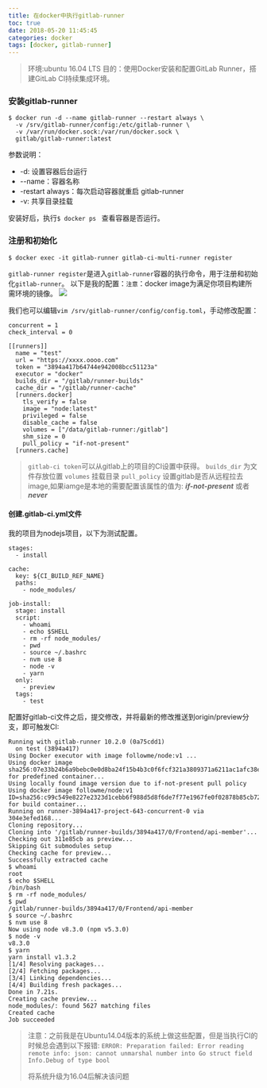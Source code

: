 ```yaml
---
title: 在docker中执行gitlab-runner
toc: true
date: 2018-05-20 11:45:45
categories: docker
tags: [docker, gitlab-runner]
---
```


> 环境:ubuntu 16.04 LTS
> 目的：使用Docker安装和配置GitLab Runner，搭建GitLab CI持续集成环境。

### 安装gitlab-runner

```
$ docker run -d --name gitlab-runner --restart always \
  -v /srv/gitlab-runner/config:/etc/gitlab-runner \
  -v /var/run/docker.sock:/var/run/docker.sock \
  gitlab/gitlab-runner:latest
```

参数说明：

* -d: 设置容器后台运行
* --name：容器名称
* -restart always：每次启动容器就重启 gitlab-runner
* -v: 共享目录挂载

安装好后，执行``$ docker ps `` 查看容器是否运行。

### 注册和初始化

```
$ docker exec -it gitlab-runner gitlab-ci-multi-runner register
```
``gitlab-runner register``是进入``gitlab-runner``容器的执行命令，用于注册和初始化``gitlab-runner``。
以下是我的配置：``注意``：docker image为满足你项目构建所需环境的镜像。
![](/../images/gitlab-runner.png)

我们也可以编辑``vim /srv/gitlab-runner/config/config.toml``，手动修改配置：
```
concurrent = 1
check_interval = 0

[[runners]]
  name = "test"
  url = "https://xxxx.oooo.com"
  token = "3894a417b64744e942008bcc51123a"
  executor = "docker"
  builds_dir = "/gitlab/runner-builds"
  cache_dir = "/gitlab/runner-cache"
  [runners.docker]
    tls_verify = false
    image = "node:latest"
    privileged = false
    disable_cache = false
    volumes = ["/data/gitlab-runner:/gitlab"]
    shm_size = 0
    pull_policy = "if-not-present"
  [runners.cache]
```
> ``gitlab-ci token``可以从gitlab上的项目的CI设置中获得。
> ``builds_dir`` 为文件存放位置
> ``volumes`` 挂载目录
> ``pull_policy`` 设置gitlab是否从远程拉去image,如果iamge是本地的需要配置该属性的值为: ***if-not-present*** 或者　***never***

#### 创建.gitlab-ci.yml文件
我的项目为nodejs项目，以下为测试配置。

```
stages:
  - install

cache:
  key: ${CI_BUILD_REF_NAME}
  paths:
    - node_modules/

job-install:
  stage: install
  script:
    - whoami
    - echo $SHELL
    - rm -rf node_modules/
    - pwd
    - source ~/.bashrc
    - nvm use 8
    - node -v
    - yarn
  only:
    - preview
  tags:
    - test
```
配置好gitlab-ci文件之后，提交修改，并将最新的修改推送到origin/preview分支，即可触发CI:
```
Running with gitlab-runner 10.2.0 (0a75cdd1)
  on test (3894a417)
Using Docker executor with image followme/node:v1 ...
Using docker image sha256:07e33b24b6a9bebc0e0d8ba24f15b4b3c0f6fcf321a3809371a6211ac1afc38e for predefined container...
Using locally found image version due to if-not-present pull policy
Using docker image followme/node:v1 ID=sha256:c99c549e8227e2323d1cebb6f988d5d8f6de7f77e1967fe0f02878b85cb72b0f for build container...
Running on runner-3894a417-project-643-concurrent-0 via 304e3efed168...
Cloning repository...
Cloning into '/gitlab/runner-builds/3894a417/0/Frontend/api-member'...
Checking out 311e85cb as preview...
Skipping Git submodules setup
Checking cache for preview...
Successfully extracted cache
$ whoami
root
$ echo $SHELL
/bin/bash
$ rm -rf node_modules/
$ pwd
/gitlab/runner-builds/3894a417/0/Frontend/api-member
$ source ~/.bashrc
$ nvm use 8
Now using node v8.3.0 (npm v5.3.0)
$ node -v
v8.3.0
$ yarn
yarn install v1.3.2
[1/4] Resolving packages...
[2/4] Fetching packages...
[3/4] Linking dependencies...
[4/4] Building fresh packages...
Done in 7.21s.
Creating cache preview...
node_modules/: found 5627 matching files           
Created cache
Job succeeded

```

> 注意：之前我是在Ubuntu14.04版本的系统上做这些配置，但是当执行CI的时候总会遇到以下报错:
> ```ERROR: Preparation failed: Error reading remote info: json: cannot unmarshal number into Go struct field Info.Debug of type bool```
> 
> 将系统升级为16.04后解决该问题